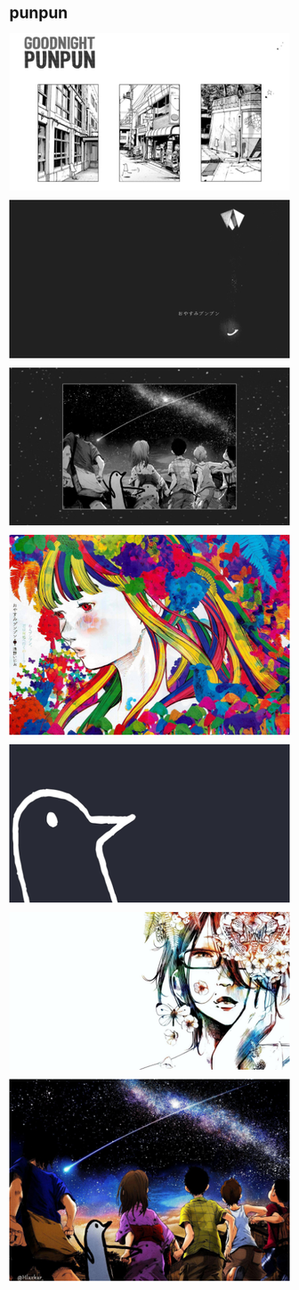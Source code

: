 # punpun

<a href="b-554.jpg"><img alt="b-554" src="b-554.jpg"></a>

<a href="959329.png"><img alt="959329" src="959329.png"></a>

<a href="b-465.jpg"><img alt="b-465" src="b-465.jpg"></a>

<a href="aiko.jpg"><img alt="aiko" src="aiko.jpg"></a>

<a href="punpun.jpg"><img alt="punpun" src="punpun.jpg"></a>

<a href="sachi.jpg"><img alt="sachi" src="sachi.jpg"></a>

<a href="colored.jpg"><img alt="colored" src="colored.jpg"></a>

